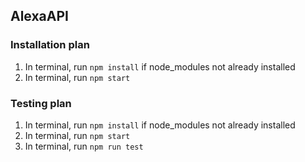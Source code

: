 ## AlexaAPI 

### Installation plan
1. In terminal, run `npm install` if node_modules not already installed
2. In terminal, run `npm start`

### Testing plan
1. In terminal, run `npm install` if node_modules not already installed
2. In terminal, run `npm start`
3. In terminal, run `npm run test`
